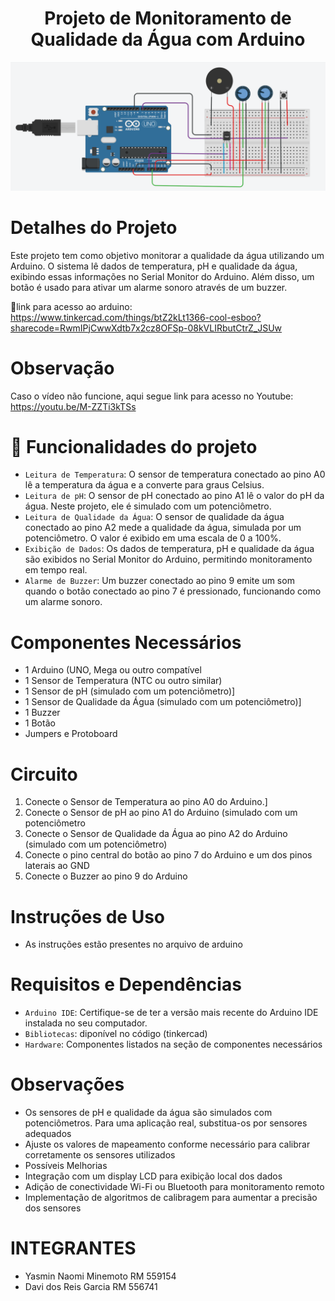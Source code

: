 <h1 align="center"> Projeto de Monitoramento de Qualidade da Água com Arduino</h1>

![iamgem do arduino](circuito.png)

# Detalhes do Projeto
Este projeto tem como objetivo monitorar a qualidade da água utilizando um Arduino. O sistema lê dados de temperatura, pH e qualidade da água, exibindo essas informações no Serial Monitor do Arduino. Além disso, um botão é usado para ativar um alarme sonoro através de um buzzer.

🔗link para acesso ao arduino: https://www.tinkercad.com/things/btZ2kLt1366-cool-esboo?sharecode=RwmIPjCwwXdtb7x2cz8OFSp-08kVLIRbutCtrZ_JSUw

# Observação
Caso o vídeo não funcione, aqui segue link para acesso no Youtube: https://youtu.be/M-ZZTi3kTSs

# :hammer: Funcionalidades do projeto

- `Leitura de Temperatura`: O sensor de temperatura conectado ao pino A0 lê a temperatura da água e a converte para graus Celsius.
- `Leitura de pH`: O sensor de pH conectado ao pino A1 lê o valor do pH da água. Neste projeto, ele é simulado com um potenciômetro.
- `Leitura de Qualidade da Água`: O sensor de qualidade da água conectado ao pino A2 mede a qualidade da água, simulada por um potenciômetro. O valor é exibido em uma escala de 0 a 100%.
- `Exibição de Dados`: Os dados de temperatura, pH e qualidade da água são exibidos no Serial Monitor do Arduino, permitindo monitoramento em tempo real.
- `Alarme de Buzzer`: Um buzzer conectado ao pino 9 emite um som quando o botão conectado ao pino 7 é pressionado, funcionando como um alarme sonoro.


# Componentes Necessários
- 1 Arduino (UNO, Mega ou outro compatível
- 1 Sensor de Temperatura (NTC ou outro similar)
- 1 Sensor de pH (simulado com um potenciômetro)]
- 1 Sensor de Qualidade da Água (simulado com um potenciômetro)]
- 1 Buzzer
- 1 Botão
- Jumpers e Protoboard
  

# Circuito
1. Conecte o Sensor de Temperatura ao pino A0 do Arduino.]
2. Conecte o Sensor de pH ao pino A1 do Arduino (simulado com um potenciômetro
3. Conecte o Sensor de Qualidade da Água ao pino A2 do Arduino (simulado com um potenciômetro)
4. Conecte o pino central do botão ao pino 7 do Arduino e um dos pinos laterais ao GND
5. Conecte o Buzzer ao pino 9 do Arduino

# Instruções de Uso
- As instruções estão presentes no arquivo de arduino

# Requisitos e Dependências
- `Arduino IDE`: Certifique-se de ter a versão mais recente do Arduino IDE instalada no seu computador.
- `Bibliotecas`: diponível no código (tinkercad)
- `Hardware`: Componentes listados na seção de componentes necessários

# Observações
- Os sensores de pH e qualidade da água são simulados com potenciômetros. Para uma aplicação real, substitua-os por sensores adequados
- Ajuste os valores de mapeamento conforme necessário para calibrar corretamente os sensores utilizados
- Possíveis Melhorias
- Integração com um display LCD para exibição local dos dados
- Adição de conectividade Wi-Fi ou Bluetooth para monitoramento remoto
- Implementação de algoritmos de calibragem para aumentar a precisão dos sensores

# INTEGRANTES
- Yasmin Naomi Minemoto RM 559154
- Davi dos Reis Garcia RM 556741

